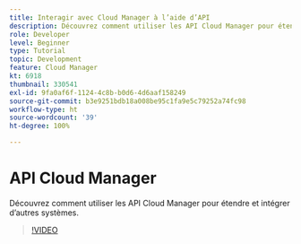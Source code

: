 ```yaml
---
title: Interagir avec Cloud Manager à l’aide d’API
description: Découvrez comment utiliser les API Cloud Manager pour étendre et intégrer d’autres systèmes.
role: Developer
level: Beginner
type: Tutorial
topic: Development
feature: Cloud Manager
kt: 6918
thumbnail: 330541
exl-id: 9fa0af6f-1124-4c8b-b0d6-4d6aaf158249
source-git-commit: b3e9251bdb18a008be95c1fa9e5c79252a74fc98
workflow-type: ht
source-wordcount: '39'
ht-degree: 100%

---
```


# API Cloud Manager

Découvrez comment utiliser les API Cloud Manager pour étendre et intégrer d’autres systèmes.

>[!VIDEO](https://video.tv.adobe.com/v/330541?quality=12&learn=on)
